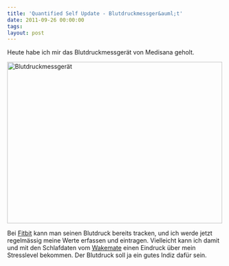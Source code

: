 ```yaml
---
title: 'Quantified Self Update - Blutdruckmessger&auml;t'
date: 2011-09-26 00:00:00 
tags: 
layout: post
---
```

Heute habe ich mir das Blutdruckmessger&auml;t von Medisana geholt.

<a href="http://www.flickr.com/photos/cringe/6181324666/" title="Blutdruckmessger&auml;t by cringe, on Flickr"><img src="http://farm7.static.flickr.com/6151/6181324666_e0b76eed8d.jpg" width="500" height="375" alt="Blutdruckmessger&auml;t"></a>

Bei [Fitbit][1] kann man seinen Blutdruck bereits tracken, und ich werde jetzt regelm&auml;ssig meine Werte erfassen 
und eintragen. Vielleicht kann ich damit und mit den Schlafdaten vom [Wakemate][2] einen Eindruck &uuml;ber mein Stresslevel
bekommen. Der Blutdruck soll ja ein gutes Indiz daf&uuml;r sein.

[1]: http://www.fitbit.com
[2]: http://www.wakemate.com
